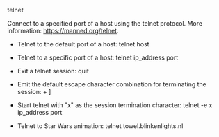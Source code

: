 
  telnet

  Connect to a specified port of a host using the telnet protocol.
  More information: https://manned.org/telnet.

  - Telnet to the default port of a host:
    telnet host

  - Telnet to a specific port of a host:
    telnet ip_address port

  - Exit a telnet session:
    quit

  - Emit the default escape character combination for terminating the session:
    <Ctrl> + ]

  - Start telnet with "x" as the session termination character:
    telnet -e x ip_address port

  - Telnet to Star Wars animation:
    telnet towel.blinkenlights.nl


